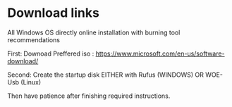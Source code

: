 # Download links
All Windows OS directly online installation with burning tool recommendations

First: Downoad Preffered iso : https://www.microsoft.com/en-us/software-download/

Second: Create the startup disk EITHER with Rufus (WINDOWS) OR WOE-Usb (Linux)

Then have patience after finishing required instructions.
